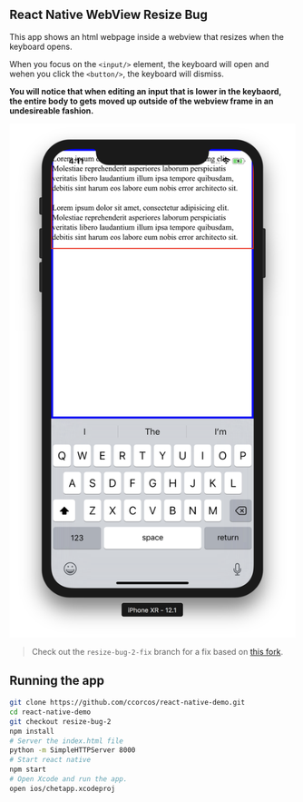 ## React Native WebView Resize Bug

This app shows an html webpage inside a webview that resizes when the keyboard opens.

When you focus on the `<input/>` element, the keyboard will open and wehen you click the `<button/>`, the keyboard will dismiss.

**You will notice that when editing an input that is lower in the keybaord, the entire body to gets moved up outside of the webview frame in an undesireable fashion.**

![](./bug.png)

> Check out the `resize-bug-2-fix` branch for a fix based on [this fork](https://github.com/ccorcos/react-native-webview).

## Running the app

```sh
git clone https://github.com/ccorcos/react-native-demo.git
cd react-native-demo
git checkout resize-bug-2
npm install
# Server the index.html file
python -m SimpleHTTPServer 8000
# Start react native
npm start
# Open Xcode and run the app.
open ios/chetapp.xcodeproj
```
